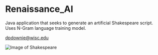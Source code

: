# Renaissance_AI
Java application that seeks to generate an artificial Shakespeare script. Uses N-Gram language training model.

dpdownie@wisc.edu

![Image of Shakespeare](https://lh3.googleusercontent.com/proxy/Row6TQ5vcB2Yg9QWE2P6a3_IV_QQw1TrHJfR6meVHVXenkluXCN9SgF3Ewv_XKmg6CP_LFa4Ywoj2Odu)
